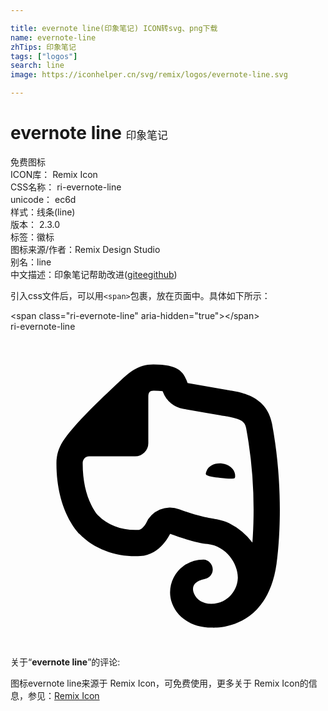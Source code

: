 ```yaml
---

title: evernote line(印象笔记) ICON转svg、png下载
name: evernote-line
zhTips: 印象笔记
tags: ["logos"]
search: line
image: https://iconhelper.cn/svg/remix/logos/evernote-line.svg

---
```


# evernote line  <small style="font-size: 60%;font-weight: 100">印象笔记</small>


<div class="detail-page">
<p>
<span><span class="badge-success badge">免费图标</span> </span>
<br/>
<span>
ICON库：
<span class="badge-secondary badge">Remix Icon</span> 
</span>
<br/>
<span>
CSS名称：
<span class="badge-secondary badge">ri-evernote-line</span> 
</span>
<br/>
<span>
unicode：
<span class="badge-secondary badge">ec6d</span> 
<copy-btn content='ec6d' btn-title=""></copy-btn>
<copy-btn :content='String.fromCodePoint(parseInt("ec6d", 16))' btn-title="复制U"></copy-btn>
</span><br/><span>样式：<span class="badge-light badge">线条(line)</span></span>
<br/>
<span>
版本：
<span class="badge-secondary badge">2.3.0</span> 
</span><br/><span>标签：<span class="badge-light badge"><router-link to="/tags/logos.html">徽标</router-link></span></span>
<br/>
<span>图标来源/作者：<span class="badge-light badge">Remix Design Studio</span></span> 
<br/>
<span>别名：<span class="badge-light badge">line</span></span><br/><span class="zh-detail">中文描述：<span class="badge-primary badge">印象笔记</span><span class="help-link"><span>帮助改进</span>(<a href="https://gitee.com/liuwave/icon-helper/edit/master/json/remix/logos/evernote-line.json" target="_blank" rel="noopener noreferrer">gitee</a><a href="https://github.com/liuwave/icon-helper/edit/master/json/remix/logos/evernote-line.json" target="_blank" rel="noopener noreferrer">github</a></span>)</span><br/>
</p>
</div>
<div class="alert alert-dark">
  <i class="ri-evernote-line ri-xs"></i>
  <i class="ri-evernote-line ri-sm"></i>
  <i class="ri-evernote-line ri-lg"></i>
  <i class="ri-evernote-line ri-2x"></i>
  <i class="ri-evernote-line ri-3x"></i>
  <i class="ri-evernote-line ri-5x"></i>
  <i class="ri-evernote-line ri-7x"></i>
</div>
<div>
  <p>引入css文件后，可以用<code>&lt;span&gt;</code>包裹，放在页面中。具体如下所示：    
  </p>
  <div class="alert alert-primary" style="font-size: 14px">
    &lt;span class="ri-evernote-line" aria-hidden="true"&gt;&lt;/span&gt;
    <copy-btn content='<span class="ri-evernote-line" aria-hidden="true"></span>'></copy-btn>
  </div>
  <div class="alert alert-secondary">
    <i class="ri-evernote-line"
    style="font-size: 24px"
    aria-hidden="true"></i> ri-evernote-line
    <copy-btn content="ri-evernote-line" btn-title="复制图标名称"></copy-btn>
  </div>
</div>
<div id="svg" class="svg-wrap">
<svg xmlns="http://www.w3.org/2000/svg" viewBox="0 0 24 24">
    <g>
        <path fill="none" d="M0 0h24v24H0z"/>
        <path fill-rule="nonzero" d="M10.5 8.5a1 1 0 0 1-1 1H6.001c-.336 0-.501.261-.501.532 0 1.32.254 2.372.664 3.193.216.433.399.67.523.79.735.76 1.886 1.16 3.092 1.089.095-.006.199-.064.332-.208a1.51 1.51 0 0 0 .214-.293 2 2 0 0 1 2.531-1.073c.693.258 1.277.434 1.813.56.196.046.375.083.586.122-.077-.014.402.074.518.098.34.07.598.146.883.29a5.087 5.087 0 0 1 1.775 1.475c.045-.591.077-1.268.087-2.026a34.182 34.182 0 0 0-.559-6.673c-.074-.398-.236-.562-.663-.718a3.847 3.847 0 0 0-.587-.155c-.147-.028-.65-.11-.693-.118a1273 1273 0 0 1-2.34-.409l-.528-.092a2 2 0 0 1-1.524-1.26 11.467 11.467 0 0 0-.034-.088 5.595 5.595 0 0 0-.702-.036c-.271 0-.388.124-.388.463V8.5zm6.23 11.639c.352-.356.56-.829.587-1.327.054-1.036-.824-2.48-2.317-2.634-.617-.063-1.586-.306-2.842-.774 0 0-.7 1.603-2.26 1.696-1.665.1-3.43-.433-4.65-1.696 0 0-1.748-1.64-1.748-5.372 0-.814.29-1.422.648-1.904.96-1.292 2.505-2.78 4.133-4.304C9 3.15 9.701 2.5 10.888 2.5c2.04 0 2.32.664 2.605 1.414l2.854.499c.907.166 3.15.316 3.578 2.594 1.006 5.42.458 9.87.347 10.675-.71 5.121-4.772 4.871-4.931 4.871-2.059 0-3.178-1.373-3.183-2.677a2.494 2.494 0 0 1 1.038-2.034 2.586 2.586 0 0 1 1.527-.478c.305 0 .687.318.687.753 0 .37-.255.575-.382.645-.223.124-1.122.174-1.122.865 0 .317.35 1.114 1.386 1.114.588 0 1.094-.256 1.437-.602zm-1.796-9.51c.166-.415.627-.632 1.172-.582.544.067.956.4 1.006.848 0 .083.017.183-.017.233-.032.05-.066.067-.1.067-.213.033-.543 0-1.021-.05-.48-.05-.808-.1-1.006-.2-.033-.017-.066-.033-.083-.083s.016-.15.05-.233z"/>
    </g>
</svg>

</div>
<detail full-name='ri-evernote-line'></detail>  
<div class="icon-detail__container">
<p>关于“<b>evernote line</b>”的评论:</p>
</div>
<Vssue title="关于“evernote line”的评论" />    
<div><p>图标evernote line来源于 Remix Icon，可免费使用，更多关于  Remix Icon的信息，参见：<a target="_blank" href="https://iconhelper.cn/remix.html">Remix Icon</a>
</p></div>
